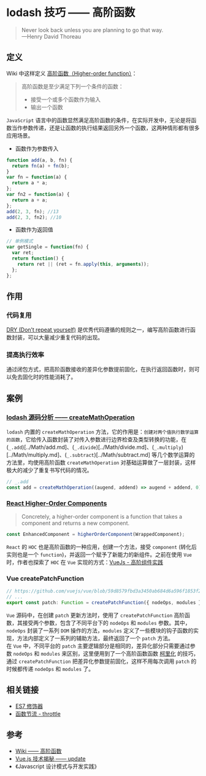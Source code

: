 # lodash 技巧 —— 高阶函数

> Never look back unless you are planning to go that way.  
> —Henry David Thoreau

## 定义

Wiki 中这样定义 [高阶函数（Higher-order function）](https://zh.wikipedia.org/wiki/%E9%AB%98%E9%98%B6%E5%87%BD%E6%95%B0)：

> 高阶函数是至少满足下列一个条件的函数：
>
> - 接受一个或多个函数作为输入
> - 输出一个函数

`JavaScript` 语言中的函数显然满足高阶函数的条件，在实际开发中，无论是将函数当作参数传递，还是让函数的执行结果返回另外一个函数，这两种情形都有很多应用场景。

- 函数作为参数传入

```js
function add(a, b, fn) {
  return fn(a) + fn(b);
}
var fn = function(a) {
  return a * a;
};
var fn2 = function(a) {
  return a + a;
};
add(2, 3, fn); //13
add(2, 3, fn2); //10
```

- 函数作为返回值

```js
// 单例模式
var getSingle = function(fn) {
  var ret;
  return function() {
    return ret || (ret = fn.apply(this, arguments));
  };
};
```

## 作用

### 代码复用

[DRY (Don’t repeat yourself)](https://en.wikipedia.org/wiki/Don%27t_repeat_yourself) 是优秀代码遵循的规则之一，编写高阶函数进行函数封装，可以大量减少重复代码的出现。

### 提高执行效率

通过闭包方式，把高阶函数接收的差异化参数提前固化，在执行返回函数时，则可以免去固化时的性能消耗了。

## 案例

### [lodash 源码分析 —— createMathOperation](../Internal/createMathOperation.md)

`lodash` 内置的 `createMathOperation` 方法，它的作用是：`创建对两个值执行数学运算的函数`，它给传入函数封装了对传入参数进行边界检查及类型转换的功能，在 (`_.add`)[../Math/add.md]、(`_.divide`)[../Math/divide.md]、(`_.multiply`)[../Math/multiply.md]、(`_.subtract`)[../Math/subtract.md] 等几个数学运算的方法里，均使用高阶函数 `createMathOperation` 对基础运算做了一层封装，这样极大的减少了重复书写代码的情况。

```js
// _.add
const add = createMathOperation((augend, addend) => augend + addend, 0);
```

### [React Higher-Order Components](https://reactjs.org/docs/higher-order-components.html)

> Concretely, a higher-order component is a function that takes a component and returns a new component.

```js
const EnhancedComponent = higherOrderComponent(WrappedComponent);
```

`React` 的 `HOC` 也是高阶函数的一种应用，创建一个方法，接受 `component` (转化后实则也是一个 `function`)，并返回一个赋予了新能力的新组件。之前在使用 `Vue` 时，作者也探索了 `HOC` 在 `Vue` 实现的方式：[VueJs - 高阶组件实践](http://blog.amu.fun/2017/07/06/knowledge/vue/vuejs%E9%AB%98%E9%98%B6%E7%BB%84%E4%BB%B6%E5%AE%9E%E8%B7%B5/)

### Vue createPatchFunction

```js
// https://github.com/vuejs/vue/blob/59d8579fbd3a3450ab684d6a596f1853f2257d08/src/platforms/web/runtime/patch.js#L12
// ...
export const patch: Function = createPatchFunction({ nodeOps, modules });
```

`Vue` 源码中，在创建 `patch` 更新方法时，使用了 `createPatchFunction` 高阶函数，其接受两个参数，包含了不同平台下的 `nodeOps` 和 `modules` 参数。其中，`nodeOps` 封装了一系列 `DOM` 操作的方法，`modules` 定义了一些模块的钩子函数的实现，方法内部定义了一系列的辅助方法，最终返回了一个 `patch` 方法。  
 在 `Vue` 中，不同平台的 `patch` 主要逻辑部分是相同的，差异化部分只需要通过参数 `nodeOps` 和 `modules` 来区别，这里便用到了一个高阶函数函数 [柯里化](https://zh.wikipedia.org/wiki/%E6%9F%AF%E9%87%8C%E5%8C%96) 的技巧，通过 `createPatchFunction` 把差异化参数提前固化，这样不用每次调用 `patch` 的时候都传递 `nodeOps` 和 `modules` 了。

## 相关链接

- [ES7 修饰器](http://blog.amu.fun/2017/05/29/knowledge/ES7%E4%BF%AE%E9%A5%B0%E5%99%A8/)
- [函数节流 - throttle](http://blog.amu.fun/2017/06/07/knowledge/throttle/)

## 参考

- [Wiki —— 高阶函数](https://zh.wikipedia.org/wiki/%E9%AB%98%E9%98%B6%E5%87%BD%E6%95%B0)
- [Vue.js 技术揭秘 —— update](https://ustbhuangyi.github.io/vue-analysis/data-driven/update.html#%E6%80%BB%E7%BB%93)
- 《Javascript 设计模式与开发实践》

